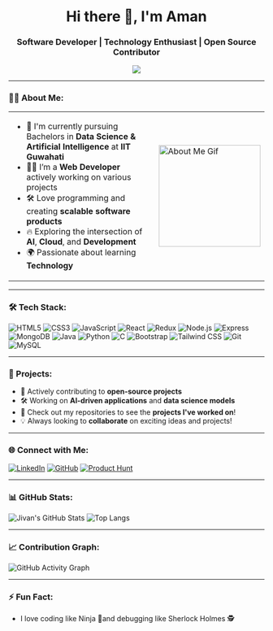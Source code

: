 <h1 align="center">Hi there 👋, I'm Aman </h1>
<h3 align="center"> Software Developer | Technology Enthusiast | Open Source Contributor</h3>

<p align="center">
  <img src="https://readme-typing-svg.herokuapp.com?color=36BCF7&lines=Full+Stack+Developer;Passionate+Technology+Enthusiast" />
</p>

---

### 👨‍💻 About Me:

<table>
  <tr>
    <td>
      <ul>
        <li>📘 I'm currently pursuing Bachelors in <strong>Data Science & Artificial Intelligence</strong> at <strong>IIT Guwahati</strong></li>
        <li>👨‍💻 I’m a <strong>Web Developer</strong> actively working on various projects</li>
        <li>🛠️ Love programming and creating <strong>scalable software products</strong></li>
        <li>🔥 Exploring the intersection of <strong>AI</strong>, <strong>Cloud</strong>, and <strong>Development</strong></li>
        <li>🌍 Passionate about learning <strong>Technology</strong></li>
      </ul>
    </td>
    <td>
      <img src="https://khatriroshan.com.np/static/media/giphy.b31655aeb566789dab09.gif" alt="About Me Gif" width="200" height="200" />
    </td>
  </tr>
</table>

---

### 🛠️ Tech Stack:

![HTML5](https://img.shields.io/badge/HTML5-E34F26?style=for-the-badge&logo=html5&logoColor=white)
![CSS3](https://img.shields.io/badge/CSS3-1572B6?style=for-the-badge&logo=css3&logoColor=white)
![JavaScript](https://img.shields.io/badge/JavaScript-F7DF1E?style=for-the-badge&logo=javascript&logoColor=black)
![React](https://img.shields.io/badge/React-61DAFB?style=for-the-badge&logo=react&logoColor=black)
![Redux](https://img.shields.io/badge/Redux-764ABC?style=for-the-badge&logo=redux&logoColor=white)
![Node.js](https://img.shields.io/badge/Node.js-339933?style=for-the-badge&logo=nodedotjs&logoColor=white)
![Express](https://img.shields.io/badge/Express-000000?style=for-the-badge&logo=express&logoColor=white)
![MongoDB](https://img.shields.io/badge/MongoDB-47A248?style=for-the-badge&logo=mongodb&logoColor=white)
![Java](https://img.shields.io/badge/Java-007396?style=for-the-badge&logo=java&logoColor=white)
![Python](https://img.shields.io/badge/Python-FFD43B?style=for-the-badge&logo=python&logoColor=darkgreen)
![C](https://img.shields.io/badge/C-A8B9CC?style=for-the-badge&logo=c&logoColor=white)
![Bootstrap](https://img.shields.io/badge/Bootstrap-563D7C?style=for-the-badge&logo=bootstrap&logoColor=white)
![Tailwind CSS](https://img.shields.io/badge/Tailwind_CSS-38B2AC?style=for-the-badge&logo=tailwind-css&logoColor=white)
![Git](https://img.shields.io/badge/Git-F05032?style=for-the-badge&logo=git&logoColor=white)
![MySQL](https://img.shields.io/badge/MySQL-4479A1?style=for-the-badge&logo=mysql&logoColor=white)

---

### 🚀 Projects:

- 📂 Actively contributing to **open-source projects**  
- 🛠️ Working on **AI-driven applications** and **data science models**  
- 🌟 Check out my repositories to see the **projects I've worked on**!  
- 💡 Always looking to **collaborate** on exciting ideas and projects!

---

### 🌐 Connect with Me:

[![LinkedIn](https://img.shields.io/badge/LinkedIn-0077B5?style=for-the-badge&logo=linkedin&logoColor=white)](https://www.linkedin.com/in/aman-raj-gupta-/) [![GitHub](https://img.shields.io/badge/GitHub-181717?style=for-the-badge&logo=github&logoColor=white)](https://github.com/Amanrajguptaa) [![Product Hunt](https://img.shields.io/badge/Product_Hunt-DA552F?style=for-the-badge&logo=producthunt&logoColor=white)](https://www.producthunt.com/@aman_raj40)
  

---

### 📊 GitHub Stats:

![Jivan's GitHub Stats](https://github-readme-stats.vercel.app/api?username=Amanrajguptaa&show_icons=true&theme=radical)          ![Top Langs](https://github-readme-stats.vercel.app/api/top-langs/?username=Amanrajguptaa&layout=compact&theme=radical)

---

### 📈 Contribution Graph:

![GitHub Activity Graph](https://github-readme-activity-graph.vercel.app/graph?username=Amanrajguptaa&theme=github-compact)

---

### ⚡ Fun Fact:
- I love coding like Ninja 🥷and debugging like Sherlock Holmes 🕵️
